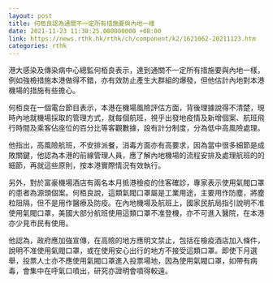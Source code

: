 ```yaml
---
layout: post
title: 何栢良認為通關不一定所有措施要與內地一樣
date: 2021-11-23 11:38:25.000000000 +08:00
link: https://news.rthk.hk/rthk/ch/component/k2/1621062-20211123.htm
categories: rthk
---
```


港大感染及傳染病中心總監何栢良表示，達到通關不一定所有措施要與內地一樣，例如強檢措施本港做得不錯，亦有效防止產生大群組的爆發，但他估計內地對本港機場的措施有些擔心。

何栢良在一個電台節目表示，本港在機場風險評估方面，背後理據說得不清楚，現時內地就機場採取的管理方式，就每個航班，視乎出發地疫情及新增個案、航班飛行時間及乘客佔座位的百分比等客觀數據，設有計分制度，分為低中高風險處理。

他指出，高風險航班，不安排派餐，消毒方面亦有高要求，因為當中很多細節是成敗關鍵，他認為本港的前線管理人員，應了解內地機場的流程安排及處理航班的的細節，再就這些原則，按本港實際情況有效執行。

另外，對於富豪機場酒店有兩名本月抵港檢疫的住客確診，專家表示使用氣閥口罩的患者為源頭個案。何栢良說，這類氣閥口罩屬是工業用途，主要用作防塵，將塵粒阻隔，但不是用作醫療及防疫。在內地機場及航班上，國家民航局指引說明不准使用氣閥口罩，美國大部分航班使用這類口罩不准登機，亦不可進入醫院，在本港亦少見市民有使用。

他認為，政府應加強宣傳，在高險的地方應明文禁止，包括在檢疫酒店加入條件，說明不准使用氣閥口罩，或在使用安心出行的地方不接受這類口罩。即使下月選舉，投票人士亦不應使用氣閥口罩進入投票場地，因為使用氣閥口罩，如帶有病毒，會集中在呼氣口噴出，研究亦證明會噴得較遠。
